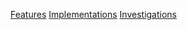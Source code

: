 [Features](https://trello.com/b/ffnOwaXU)
[Implementations](https://trello.com/b/O4Wz2RB9)
[Investigations](https://trello.com/b/0CW0u18z)